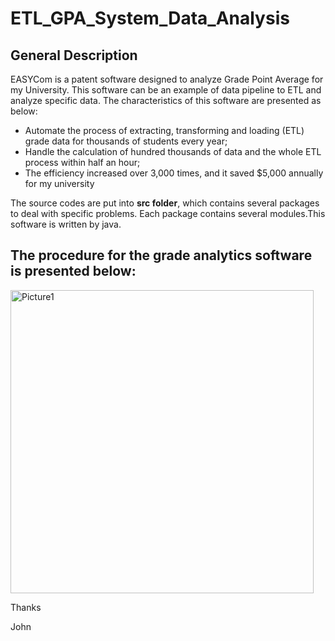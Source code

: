 # ETL_GPA_System_Data_Analysis

## General Description
  EASYCom is a patent software designed to analyze Grade Point Average for my University. This software can be an example of data pipeline to ETL and analyze specific data. The characteristics of this software are presented as below:
  
* Automate the process of extracting, transforming and loading (ETL) grade data for thousands of students every year;
* Handle the calculation of hundred thousands of data and the whole ETL process within half an hour;
* The efficiency increased over 3,000 times, and it saved $5,000 annually for my university

The source codes are put into **src folder**, which contains several packages to deal with specific problems. Each package contains several modules.This software is written by java.



## The procedure for the grade analytics software is presented below:
<img width="485" alt="Picture1" src="https://user-images.githubusercontent.com/12593292/161325935-7f428fc2-76ad-456d-b8c8-caeb67c3309d.png">

Thanks

John



